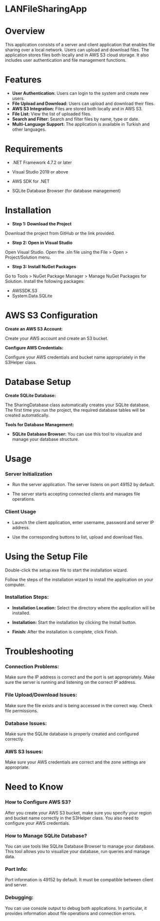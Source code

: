 # LANFileSharingApp


# Overview

This application consists of a server and client application that enables file sharing over a local network. Users can upload and download files. The application stores files both locally and in AWS S3 cloud storage. It also includes user authentication and file management functions.


# Features
- **User Authentication:** Users can login to the system and create new users.
- **File Upload and Download:** Users can upload and download their files.
- **AWS S3 Integration:** Files are stored both locally and in AWS S3.
- **File List:** View the list of uploaded files.
- **Search and Filter:** Search and filter files by name, type or date.
- **Multi-Language Support:** The application is available in Turkish and other languages.

# Requirements

- .NET Framework 4.7.2 or later

- Visual Studio 2019 or above

- AWS SDK for .NET

- SQLite Database Browser (for database management)



# Installation

- **Step 1: Download the Project**

Download the project from GitHub or the link provided.

- **Step 2: Open in Visual Studio**
  
Open Visual Studio.
Open the .sln file using the File > Open > Project/Solution menu.

- **Step 3: Install NuGet Packages**

Go to Tools > NuGet Package Manager > Manage NuGet Packages for Solution.
Install the following packages:

- AWSSDK.S3
- System.Data.SQLite

# AWS S3 Configuration

**Create an AWS S3 Account:**

Create your AWS account and create an S3 bucket.

**Configure AWS Credentials:**

Configure your AWS credentials and bucket name appropriately in the S3Helper class.

# Database Setup

**Create SQLite Database:**

The SharingDatabase class automatically creates your SQLite database. The first time you run the project, the required database tables will be created automatically.

**Tools for Database Management:**

- **SQLite Database Browser:** You can use this tool to visualize and manage your database structure. 


# Usage 

### Server Initialization

- Run the server application. The server listens on port 49152 by default.

- The server starts accepting connected clients and manages file operations.

### Client Usage

- Launch the client application, enter username, password and server IP address.

- Use the corresponding buttons to list, upload and download files.


# Using the Setup File

Double-click the setup.exe file to start the installation wizard.

Follow the steps of the installation wizard to install the application on your computer.

### Installation Steps:

- **Installation Location:** Select the directory where the application will be installed.

- **Installation:** Start the installation by clicking the Install button.

- **Finish:** After the installation is complete, click Finish.



# Troubleshooting

### Connection Problems:

Make sure the IP address is correct and the port is set appropriately.
Make sure the server is running and listening on the correct IP address.

### File Upload/Download Issues:

Make sure the file exists and is being accessed in the correct way.
Check file permissions.

### Database Issues:

Make sure the SQLite database is properly created and configured correctly.

### AWS S3 Issues:

Make sure your AWS credentials are correct and the zone settings are appropriate.


# Need to Know

### How to Configure AWS S3?

After you create your AWS S3 bucket, make sure you specify your region and bucket name correctly in the S3Helper class. You also need to configure your AWS credentials.

### How to Manage SQLite Database?

You can use tools like SQLite Database Browser to manage your database. This tool allows you to visualize your database, run queries and manage data.

### Port Info:

Port information is 49152 by default. It must be compatible between client and server.

### Debugging:

You can use console output to debug both applications. In particular, it provides information about file operations and connection errors.


